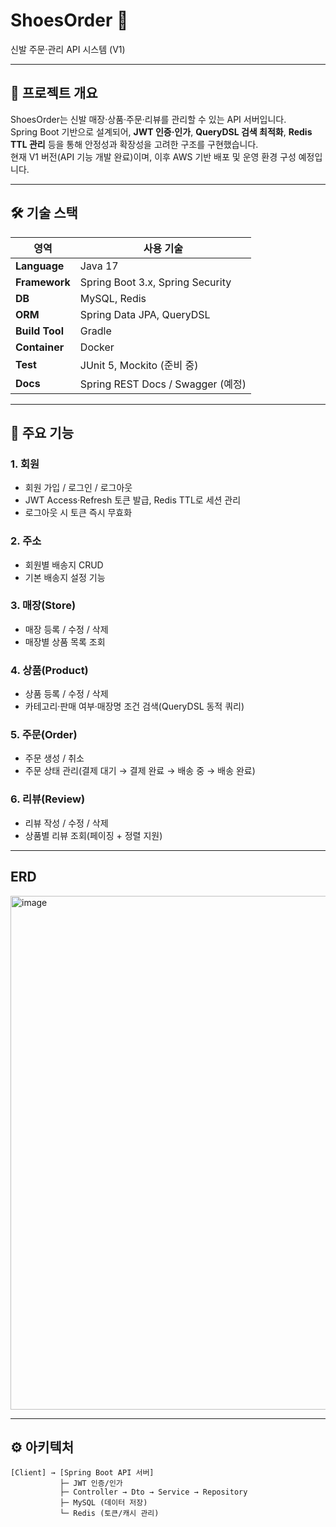 # ShoesOrder 👟  
신발 주문·관리 API 시스템 (V1)

---

## 📌 프로젝트 개요
ShoesOrder는 신발 매장·상품·주문·리뷰를 관리할 수 있는 API 서버입니다.  
Spring Boot 기반으로 설계되어, **JWT 인증·인가**, **QueryDSL 검색 최적화**, **Redis TTL 관리** 등을 통해 안정성과 확장성을 고려한 구조를 구현했습니다.  
현재 V1 버전(API 기능 개발 완료)이며, 이후 AWS 기반 배포 및 운영 환경 구성 예정입니다.

---

## 🛠 기술 스택

| 영역              | 사용 기술 |
|-------------------|-----------|
| **Language**      | Java 17 |
| **Framework**     | Spring Boot 3.x, Spring Security |
| **DB**            | MySQL, Redis |
| **ORM**           | Spring Data JPA, QueryDSL |
| **Build Tool**    | Gradle |
| **Container**     | Docker |
| **Test**          | JUnit 5, Mockito (준비 중) |
| **Docs**          | Spring REST Docs / Swagger (예정) |

---

## 🔑 주요 기능

### 1. 회원
- 회원 가입 / 로그인 / 로그아웃
- JWT Access·Refresh 토큰 발급, Redis TTL로 세션 관리
- 로그아웃 시 토큰 즉시 무효화

### 2. 주소
- 회원별 배송지 CRUD
- 기본 배송지 설정 기능

### 3. 매장(Store)
- 매장 등록 / 수정 / 삭제
- 매장별 상품 목록 조회

### 4. 상품(Product)
- 상품 등록 / 수정 / 삭제
- 카테고리·판매 여부·매장명 조건 검색(QueryDSL 동적 쿼리)

### 5. 주문(Order)
- 주문 생성 / 취소
- 주문 상태 관리(결제 대기 → 결제 완료 → 배송 중 → 배송 완료)

### 6. 리뷰(Review)
- 리뷰 작성 / 수정 / 삭제
- 상품별 리뷰 조회(페이징 + 정렬 지원)

---

## ERD
<img width="1400" height="822" alt="image" src="https://github.com/user-attachments/assets/54d2e6ed-2779-47dd-bb61-1ffcaa839e56" />

---

## ⚙️ 아키텍처

```plaintext
[Client] → [Spring Boot API 서버]
           ├─ JWT 인증/인가
           ├─ Controller → Dto → Service → Repository
           ├─ MySQL (데이터 저장)
           └─ Redis (토큰/캐시 관리)
